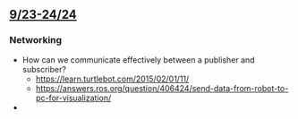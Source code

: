 ## <u>9/23-24/24</u>

### Networking
- How can we communicate effectively between a publisher and subscriber?
	- https://learn.turtlebot.com/2015/02/01/11/
	- https://answers.ros.org/question/406424/send-data-from-robot-to-pc-for-visualization/
- 